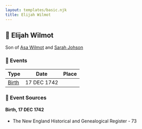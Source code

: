```yaml
---
layout: templates/basic.njk
title: Elijah Wilmot
---
```

## 🔵 Elijah Wilmot

Son of [Asa Wilmot](/people/1/15735504) and [Sarah Johson](/people/4/48968878)

### 📆 Events

Type | Date | Place
------ | ------ | ------
[Birth](#event-b5c5aa74-98e9-4002-90aa-7c6a2e87efa4) | 17 DEC 1742 |

### 📰 Event Sources

#### <a id="event-b5c5aa74-98e9-4002-90aa-7c6a2e87efa4"></a> Birth, 17 DEC 1742
* The New England Historical and Genealogical Register  - 73
